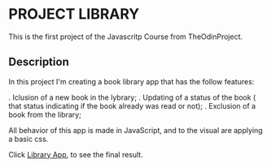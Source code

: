 # PROJECT LIBRARY

This is the first project of the Javascritp Course from TheOdinProject.

## Description

In this project I'm creating a book library app that has the follow features:

. Iclusion of a new book in the lybrary;
. Updating of a status of the book ( that status indicating if the book already was read or not);
. Exclusion of a book from the library;

All behavior of this app is made in JavaScript, and to the visual are applying a basic css.

Click [Library App](https://htmlpreview.github.io/?https://github.com/fcarlosdev/the_odin_project/blob/master/library/index.html), to see the final result.
